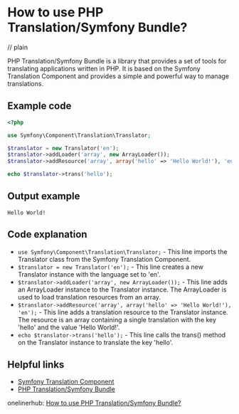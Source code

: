 # How to use PHP Translation/Symfony Bundle?
// plain

PHP Translation/Symfony Bundle is a library that provides a set of tools for translating applications written in PHP. It is based on the Symfony Translation Component and provides a simple and powerful way to manage translations.

## Example code

```php
<?php

use Symfony\Component\Translation\Translator;

$translator = new Translator('en');
$translator->addLoader('array', new ArrayLoader());
$translator->addResource('array', array('hello' => 'Hello World!'), 'en');

echo $translator->trans('hello');
```

## Output example

```
Hello World!
```

## Code explanation

- `use Symfony\Component\Translation\Translator;` - This line imports the Translator class from the Symfony Translation Component.
- `$translator = new Translator('en');` - This line creates a new Translator instance with the language set to 'en'.
- `$translator->addLoader('array', new ArrayLoader());` - This line adds an ArrayLoader instance to the Translator instance. The ArrayLoader is used to load translation resources from an array.
- `$translator->addResource('array', array('hello' => 'Hello World!'), 'en');` - This line adds a translation resource to the Translator instance. The resource is an array containing a single translation with the key 'hello' and the value 'Hello World!'.
- `echo $translator->trans('hello');` - This line calls the trans() method on the Translator instance to translate the key 'hello'.

## Helpful links
- [Symfony Translation Component](https://symfony.com/doc/current/components/translation.html)
- [PHP Translation/Symfony Bundle](https://github.com/php-translation/symfony-bundle)

onelinerhub: [How to use PHP Translation/Symfony Bundle?](https://onelinerhub.com/php-symfony/how-to-use-php-translation-symfony-bundle)
